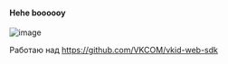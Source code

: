 #### Hehe boooooy
![image](https://user-images.githubusercontent.com/6540553/130312373-9df471c5-85fb-4017-9cc4-58849d50112b.png)


Работаю над https://github.com/VKCOM/vkid-web-sdk
